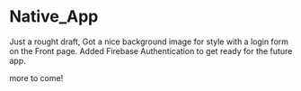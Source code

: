 # Native_App

Just a rought draft,  Got a nice background image for style with a login form on the Front page.  Added Firebase Authentication to get ready for the future app.  

more to come!
